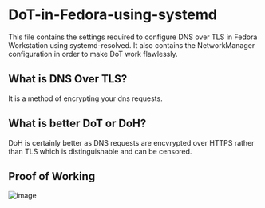 # DoT-in-Fedora-using-systemd
This file contains the settings required to configure DNS over TLS in Fedora Workstation using systemd-resolved. It also contains the NetworkManager configuration in order to make DoT work flawlessly.

## What is DNS Over TLS?
It is a method of encrypting your dns requests.

## What is better DoT or DoH?
DoH is certainly better as DNS requests are encvrypted over HTTPS rather than TLS which is distinguishable and can be censored.

## Proof of Working
![image](https://github.com/user-attachments/assets/17cdb3b4-b528-4844-af0b-e95d99068236)
